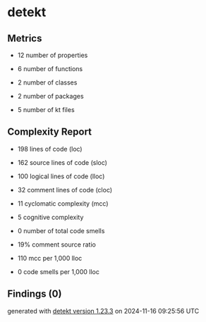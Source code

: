 # detekt

## Metrics

* 12 number of properties

* 6 number of functions

* 2 number of classes

* 2 number of packages

* 5 number of kt files

## Complexity Report

* 198 lines of code (loc)

* 162 source lines of code (sloc)

* 100 logical lines of code (lloc)

* 32 comment lines of code (cloc)

* 11 cyclomatic complexity (mcc)

* 5 cognitive complexity

* 0 number of total code smells

* 19% comment source ratio

* 110 mcc per 1,000 lloc

* 0 code smells per 1,000 lloc

## Findings (0)

generated with [detekt version 1.23.3](https://detekt.dev/) on 2024-11-16 09:25:56 UTC
